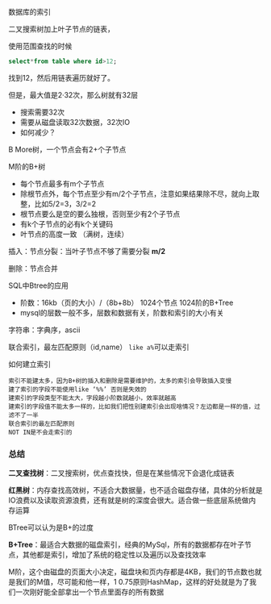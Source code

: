 数据库的索引

二叉搜索树加上叶子节点的链表，

使用范围查找的时候

```sql
select*from table where id>12;
```

找到12，然后用链表遍历就好了。



但是，最大值是2·32次，那么树就有32层

- 搜索需要32次
- 需要从磁盘读取32次数据，32次IO
- 如何减少？



B More树，一个节点会有2+个子节点

M阶的B+树

- 每个节点最多有m个子节点
- 除根节点外，每个节点至少有m/2个子节点，注意如果结果除不尽，就向上取整，比如5/2=3，3/2=2
- 根节点要么是空的要么独根，否则至少有2个子节点
- 有k个子节点的必有k个关键码
- 叶节点的高度一致 （满树，连续）

插入：节点分裂：当叶子节点不够了需要分裂 **m/2**

删除：节点合并

SQL中Btree的应用

- 阶数：16kb（页的大小）/（8b+8b） 1024个节点 1024阶的B+Tree
- mysql的层数一般不多，层数和数据有关，阶数和索引的大小有关

字符串：字典序，ascii

联合索引，最左匹配原则（id,name） `like a%`可以走索引

如何建立索引

```
索引不能建太多，因为B+树的插入和删除是需要维护的，太多的索引会导致插入变慢
建了索引的字段不能使用like ‘%%’ 否则是失效的
建索引的字段类型不能太大，字段越小阶数就越小，效率就越高
建索引的字段值不能太多一样的，比如我们把性别建索引会出现啥情况？左边都是一样的值，过滤不了一半
联合索引的最左匹配原则
NOT IN是不会走索引的
```

### **总结**

**二叉查找树**：二叉搜索树，优点查找快，但是在某些情况下会退化成链表

**红黑树**：内存查找高效树，不适合大数据量，也不适合磁盘存储，具体的分析就是IO浪费以及读取资源浪费，还有就是树的深度会很大。适合做一些底层系统做内存运算

BTree可以认为是B+的过度

**B+Tree**：最适合大数据的磁盘索引，经典的MySql，所有的数据都存在叶子节点，其他都是索引，增加了系统的稳定性以及遍历以及查找效率

M阶，这个由磁盘的页面大小决定，磁盘块和页内存都是4KB，我们的节点数也就是我们的M值，尽可能和他一样，1 0.75原则HashMap，这样的好处就是为了我们一次刚好能全部拿出一个节点里面存的所有数据